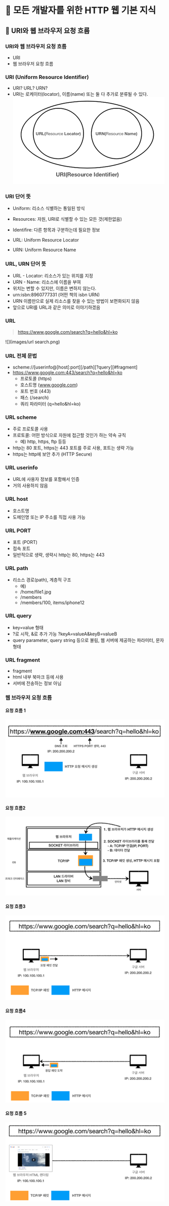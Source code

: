 # :book: 모든 개발자를 위한 HTTP 웹 기본 지식

## :pushpin: URI와 웹 브라우저 요청 흐름

### URI와 웹 브라우저 요청 흐름

- URI
- 웹 브라우저 요청 흐름

### URI (Uniform Resource Identifier)

- URI? URL? URN?
- URI는 로케이터(locator), 이름(name) 또는 둘 다 추가로 분류될 수 있다.
![](images/uri.png)

### URI 단어 뜻

- Uniform: 리소스 식별하는 통일된 방식
- Resources: 자원, URI로 식별할 수 있는 모든 것(제한없음)
- Identifire: 다른 항목과 구분하는데 필요한 정보

- URL: Uniform Resource Locator
- URN: Uniform Resource Name

### URL, URN 단어 뜻

- URL - Locator: 리소스가 있는 위치를 지정
- URN - Name: 리소스에 이름을 부여
- 위치는 변할 수 있지만, 이름은 변하지 않는다.
- urn:isbn:8960777331 (어떤 책의 isbn URN)
- URN 이름만으로 실제 리소스를 찾을 수 있는 방법이 보편화되지 않음
- 앞으로 URI를 URL과 같은 의미로 이야기하겠음

### URL

> https://www.google.com/search?q=hello&hl=ko

![](images/url search.png)

### URL 전체 문법

- scheme://[userinfo@]host[:port][/path][?query][#fragment]
- https://www.google.com:443/search?q=hello&hl=ko
    - 프로토콜 (https)
    - 호스트명 (www.google.com)
    - 포트 번호 (443)
    - 패스 (/search)
    - 쿼리 파라미터 (q=hello&hl=ko)

### URL scheme

- 주로 프로토콜 사용 
- 프로토콜: 어떤 방식으로 자원에 접근할 것인가 하는 약속 규칙
  - 예) http, https, ftp 등등
- http는 80 포트, https는 443 포트를 주로 사용, 포트는 생략 가능
- https는 http에 보안 추가 (HTTP Secure)

### URL userinfo

- URL에 사용자 정보를 포함해서 인증
- 거의 사용하지 않음

### URL host
- 호스트명
- 도메인명 또는 IP 주소를 직접 사용 가능

### URL PORT
- 포트 (PORT)
- 접속 포트
- 일반적으로 생략, 생략시 http는 80, https는 443

### URL path
- 리소스 경로(path), 계층적 구조
  - 예)
  - /home/file1.jpg
  - /members
  - /members/100, items/iphone12

### URL query
- key=value 형태
- ?로 시작, &로 추가 가능 ?keyA=valueA&keyB=valueB
- query parameter, query string 등으로 불림, 웹 서버에 제공하는 파라미터, 문자 형태

### URL fragment
- fragment
- html 내부 북마크 등에 사용
- 서버에 전송하는 정보 아님

### 웹 브라우저 요청 흐름

#### 요청 흐름 1
![](images/웹브라우저요청흐름1.png)

#### 요청 흐름2
![](images/웹브라우저요청흐름2.png)

#### 요청 흐름3
![](images/웹브라우저요청흐름3.png)

#### 요청 흐름4
![](images/웹브라우저요청흐름4.png)

#### 요청 흐름 5
![](images/웹브라우저요청흐름5.png)

